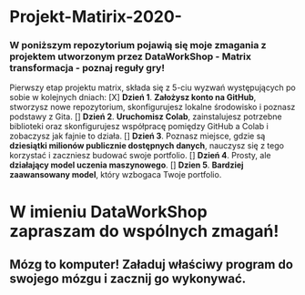 # Projekt-Matirix-2020-
### W poniższym repozytorium pojawią się moje zmagania z projektem utworzonym przez DataWorkShop - Matrix transformacja - poznaj reguły gry!

Pierwszy etap projektu matrix, składa się z 5-ciu wyzwań występujących po sobie w kolejnych dniach:
[X] **Dzień 1**. **Założysz konto na GitHub**, stworzysz nowe repozytorium, skonfigurujesz lokalne środowisko i poznasz podstawy z Gita.
[] **Dzień 2**. **Uruchomisz Colab**, zainstalujesz potrzebne biblioteki oraz skonfigurujesz współpracę pomiędzy GitHub a Colab i zobaczysz jak fajnie to działa.
[] **Dzień 3**. Poznasz miejsce, gdzie są **dziesiątki milionów publicznie dostępnych danych**, nauczysz się z tego korzystać i zaczniesz budować swoje portfolio.
[] **Dzień 4**. Prosty, ale **działający model uczenia maszynowego**.
[] **Dzien 5**. **Bardziej zaawansowany model**, który wzbogaca Twoje portfolio.

# W imieniu DataWorkShop zapraszam do wspólnych zmagań!
## Mózg to komputer! Załaduj właściwy program do swojego mózgu i zacznij go wykonywać.
